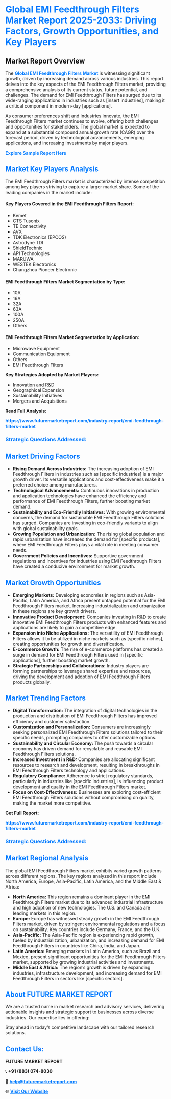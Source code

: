 <h1 style="color: #007BFF;">Global EMI Feedthrough Filters Market Report 2025-2033: Driving Factors, Growth Opportunities, and Key Players</h1>

<section id="overview">
<h2>Market Report Overview</h2>
<p>The <a href="https://www.futuremarketreport.com/industry-report/emi-feedthrough-filters-market" style="color: #007BFF; text-decoration: none;"><strong>Global EMI Feedthrough Filters Market</strong></a> is witnessing significant growth, driven by increasing demand across various industries. This report delves into the key aspects of the EMI Feedthrough Filters market, providing a comprehensive analysis of its current status, future potential, and challenges. The demand for EMI Feedthrough Filters has surged due to its wide-ranging applications in industries such as [insert industries], making it a critical component in modern-day [applications].</p>
<p>As consumer preferences shift and industries innovate, the EMI Feedthrough Filters market continues to evolve, offering both challenges and opportunities for stakeholders. The global market is expected to expand at a substantial compound annual growth rate (CAGR) over the forecast period, driven by technological advancements, emerging applications, and increasing investments by major players.</p>
</section>

<section id="overview">
<p><a href="https://www.futuremarketreport.com/request-sample/reportId=127783" style="color: #007BFF; text-decoration: none;"><strong>Explore Sample Report Here</strong></a></p>
</section>

<section id="key-players">
<h2 style="color: #007BFF;">Market Key Players Analysis</h2>
<p>The EMI Feedthrough Filters market is characterized by intense competition among key players striving to capture a larger market share. Some of the leading companies in the market include:</p>
<h4>Key Players Covered in the EMI Feedthrough Filters Report:</h4>
<ul><li>Kemet</li><li>CTS Tusonix</li><li>TE Connectivity</li><li>AVX</li><li>TDK Electronics (EPCOS)</li><li>Astrodyne TDI</li><li>ShieldTechnic</li><li>API Technologies</li><li>MARUWA</li><li>WESTEK Electronics</li><li>Changzhou Pioneer Electronic</li></ul>
<h4>EMI Feedthrough Filters Market Segmentation by Type:</h4>
<ul><li>10A</li><li>16A</li><li>32A</li><li>63A</li><li>100A</li><li>250A</li><li>Others</li></ul>

<h4>EMI Feedthrough Filters Market Segmentation by Application:</h4>
<ul><li>Microwave Equipment</li><li>Communication Equipment</li><li>Others</li><li>EMI Feedthrough Filters</li></ul>
<p><strong>Key Strategies Adopted by Market Players:</strong></p>
<ul>
<li>Innovation and R&D</li>
<li>Geographical Expansion</li>
<li>Sustainability Initiatives</li>
<li>Mergers and Acquisitions</li>
</ul>
</section>

<section>
<p><strong>Read Full Analysis: </strong></p><a href="https://www.futuremarketreport.com/industry-report/emi-feedthrough-filters-market" style="color: #007BFF; text-decoration: none;"><strong>https://www.futuremarketreport.com/industry-report/emi-feedthrough-filters-market</strong></a>
<h3 style="color: #007BFF;">Strategic Questions Addressed:</h3>
</section>

<section id="driving-factors">
<h2 style="color: #007BFF;">Market Driving Factors</h2>
<ul>
<li><strong>Rising Demand Across Industries:</strong> The increasing adoption of EMI Feedthrough Filters in industries such as [specific industries] is a major growth driver. Its versatile applications and cost-effectiveness make it a preferred choice among manufacturers.</li>
<li><strong>Technological Advancements:</strong> Continuous innovations in production and application technologies have enhanced the efficiency and performance of EMI Feedthrough Filters, further boosting market demand.</li>
<li><strong>Sustainability and Eco-Friendly Initiatives:</strong> With growing environmental concerns, the demand for sustainable EMI Feedthrough Filters solutions has surged. Companies are investing in eco-friendly variants to align with global sustainability goals.</li>
<li><strong>Growing Population and Urbanization:</strong> The rising global population and rapid urbanization have increased the demand for [specific products], where EMI Feedthrough Filters plays a vital role in meeting consumer needs.</li>
<li><strong>Government Policies and Incentives:</strong> Supportive government regulations and incentives for industries using EMI Feedthrough Filters have created a conducive environment for market growth.</li>
</ul>
</section>

<section id="growth-opportunities">
<h2 style="color: #007BFF;">Market Growth Opportunities</h2>
<ul>
<li><strong>Emerging Markets:</strong> Developing economies in regions such as Asia-Pacific, Latin America, and Africa present untapped potential for the EMI Feedthrough Filters market. Increasing industrialization and urbanization in these regions are key growth drivers.</li>
<li><strong>Innovative Product Development:</strong> Companies investing in R&D to create innovative EMI Feedthrough Filters products with enhanced features and applications are likely to gain a competitive edge.</li>
<li><strong>Expansion into Niche Applications:</strong> The versatility of EMI Feedthrough Filters allows it to be utilized in niche markets such as [specific niches], creating opportunities for growth and diversification.</li>
<li><strong>E-commerce Growth:</strong> The rise of e-commerce platforms has created a surge in demand for EMI Feedthrough Filters used in [specific applications], further boosting market growth.</li>
<li><strong>Strategic Partnerships and Collaborations:</strong> Industry players are forming partnerships to leverage shared expertise and resources, driving the development and adoption of EMI Feedthrough Filters products globally.</li>
</ul>
</section>

<section id="trending-factors">
<h2 style="color: #007BFF;">Market Trending Factors</h2>
<ul>
<li><strong>Digital Transformation:</strong> The integration of digital technologies in the production and distribution of EMI Feedthrough Filters has improved efficiency and customer satisfaction.</li>
<li><strong>Customization and Personalization:</strong> Consumers are increasingly seeking personalized EMI Feedthrough Filters solutions tailored to their specific needs, prompting companies to offer customizable options.</li>
<li><strong>Sustainability and Circular Economy:</strong> The push towards a circular economy has driven demand for recyclable and reusable EMI Feedthrough Filters solutions.</li>
<li><strong>Increased Investment in R&D:</strong> Companies are allocating significant resources to research and development, resulting in breakthroughs in EMI Feedthrough Filters technology and applications.</li>
<li><strong>Regulatory Compliance:</strong> Adherence to strict regulatory standards, particularly in industries like [specific industries], is influencing product development and quality in the EMI Feedthrough Filters market.</li>
<li><strong>Focus on Cost-Effectiveness:</strong> Businesses are exploring cost-efficient EMI Feedthrough Filters solutions without compromising on quality, making the market more competitive.</li>
</ul>
</section>

<section>
<p><strong>Get Full Report: </strong></p><a href="https://www.futuremarketreport.com/industry-report/emi-feedthrough-filters-market" style="color: #007BFF; text-decoration: none;"><strong>https://www.futuremarketreport.com/industry-report/emi-feedthrough-filters-market</strong></a>
<h3 style="color: #007BFF;">Strategic Questions Addressed:</h3>
</section>


<section id="regional-analysis">
<h2 style="color: #007BFF;">Market Regional Analysis</h2>
<p>The global EMI Feedthrough Filters market exhibits varied growth patterns across different regions. The key regions analyzed in this report include North America, Europe, Asia-Pacific, Latin America, and the Middle East & Africa:</p>
<ul>
<li><strong>North America:</strong> This region remains a dominant player in the EMI Feedthrough Filters market due to its advanced industrial infrastructure and high adoption of new technologies. The U.S. and Canada are leading markets in this region.</li>
<li><strong>Europe:</strong> Europe has witnessed steady growth in the EMI Feedthrough Filters market, driven by stringent environmental regulations and a focus on sustainability. Key countries include Germany, France, and the U.K.</li>
<li><strong>Asia-Pacific:</strong> The Asia-Pacific region is experiencing rapid growth, fueled by industrialization, urbanization, and increasing demand for EMI Feedthrough Filters in countries like China, India, and Japan.</li>
<li><strong>Latin America:</strong> Emerging markets in Latin America, such as Brazil and Mexico, present significant opportunities for the EMI Feedthrough Filters market, supported by growing industrial activities and investments.</li>
<li><strong>Middle East & Africa:</strong> The region’s growth is driven by expanding industries, infrastructure development, and increasing demand for EMI Feedthrough Filters in sectors like [specific sectors].</li>
</ul>
</section>

<footer>
<h2 style="color: #007BFF;">About FUTURE MARKET REPORT</h2>
<p>We are a trusted name in market research and advisory services, delivering actionable insights and strategic support to businesses across diverse industries. Our expertise lies in offering:</p>

<p>Stay ahead in today’s competitive landscape with our tailored research solutions.</p>

<h2 style="color: #007BFF;">Contact Us:</h2>
<p><strong>FUTURE MARKET REPORT</strong></p>
<p>📞 <strong>+91 (883) 074-8030</strong></p>
<p>📧 <strong><a href="mailto:help@futuremarketreport.com" style="color: #007BFF;">help@futuremarketreport.com</a></strong></p>
<p>🌐 <strong><a href="https://www.futuremarketreport.com/" style="color: #007BFF;">Visit Our Website</a></strong></p>
</footer>